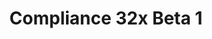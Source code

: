 ---
layout: post
title: Compliance 32x Beta 1
permalink: /compliance32x/B1
header-img: https://database.faithfulpack.net/images/website/posts/32x/B1.jpg

description: |
  The big day has finally come! After seven long weeks in Alpha, <strong>Compliance 32x is finally entering its Beta stage!</strong> It was beautiful to see the pack evolve so far, and now the future is looking even brighter than before.
  <br>
  We have also finished the <a href="https://gist.github.com/Pomi108/2257f47eb42350ba39fc6ec32548448c">texture guidelines</a>, which are effective immediately, so from now on every texture submitted will have to follow them. If you've got any feedback, please say it in our Discord!
  <br>
  Due to this, the main aim of the Beta stage will be to fill in the missing textures and replace the remaining placeholders.
  <br>
  And as always, here is the changelog.

changelog:
  Added:
    Blocks:
      - Repeater On ([author name redacted])
      - Dead Fire Coral (Alexsor)
      - Dead Fire Coral Fan (Alexsor)
      - Fire Coral Fan (Alexsor)
      - Horn Coral Fan (Alexsor)
      - Dead Horn Coral Fan (EachMenderKhai, Alexsor)
      - Bamboo Shoot (Tekayo, [author name redacted])
    Status Effects:
      - Glowing ([author name redacted])
      - Levitation (EachMenderKhai, Pomi108)
      - Nausea ([author name redacted])
      - Slowness (verismal)
    Items:
      - Lead (Alexsor)
      - Powder Snow Bucket (verismal)
      - Phantom Membrane (Pythagoras_314)
      - Blue Dye (Tekayo)
    Entities:
      - Steve ([author name redacted])
      - Fox (Tekayo)
      - Sleeping Fox (Tekayo)
      - Creeper (Tekayo, Saarlordie_)
      - Wandering Trader (Saarlordie_)
      - Guardian Beam (Tekayo)
  Changed:
    Items:
      - Ink Sac ([author name redacted])
      - Ender Eye (FabriXd)
      - Empty Chestplate Slot (spherey)
    Blocks:
      - Fire Coral (Alexsor)
      - Prismarine Bricks (FHLX)
      - Cauldron (spherey)
      - Coarse Dirt (Pomi108)
    Entities:
      - Squid (Sei)
      - Husk (Saarlordrie_)
  Fixed:
    GUI:
      - Mob hearts showing up as blank

downloads:
  Java 1.16.5:
    GitHub: https://github.com/Faithful-Resource-Pack/Resource-Pack-32x/releases/download/beta-1/Compliance-32x-Java-Beta-1.zip
    CurseForge: https://www.curseforge.com/minecraft/texture-packs/faithful-32x/download/3186879
  Bedrock 1.16.200:
    GitHub: https://github.com/Faithful-Resource-Pack/Resource-Pack-32x/releases/download/beta-1/Compliance-32x-Bedrock-Beta-1.mcpack

---